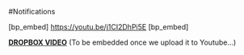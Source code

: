 #Notifications

[bp_embed] https://youtu.be/j1CI2DhPi5E [bp_embed]

[**DROPBOX VIDEO**](https://www.dropbox.com/s/1650san3ryn3yyx/buddyboss-platform-notifications-overview.mp4?raw=1)
(To be embedded once we upload it to Youtube...)